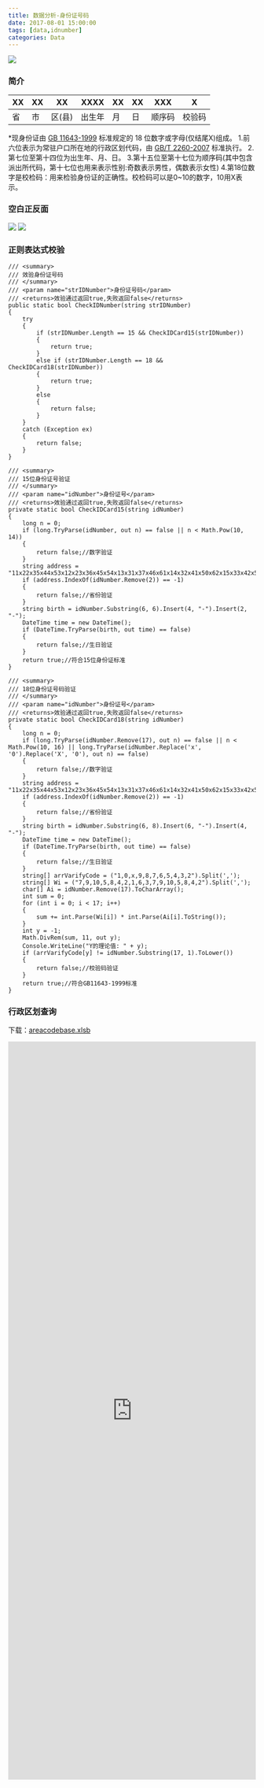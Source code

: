 ```yaml
---
title: 数据分析-身份证号码
date: 2017-08-01 15:00:00
tags: [data,idnumber]
categories: Data
---
```

<img src="https://raw.githubusercontent.com/Sadness96/sadness96.github.io/master/images/blog/data-IdNumber/IDLogo.png"/>

<!-- more -->
### 简介

<style>
table {
	width: 490px;
}
</style>

| XX | XX | XX | XXXX | XX | XX | XXX | X |
| --- | --- | --- | --- | --- | --- | --- | --- |
| 省 | 市 | 区(县) | 出生年 | 月 | 日 | 顺序码 | 校验码 |

*现身份证由 [GB 11643-1999](http://openstd.samr.gov.cn/bzgk/gb/newGbInfo?hcno=080D6FBF2BB468F9007657F26D60013E) 标准规定的 18 位数字或字母(仅结尾X)组成。
1.前六位表示为常驻户口所在地的行政区划代码，由 [GB/T 2260-2007](http://openstd.samr.gov.cn/bzgk/gb/newGbInfo?hcno=C9C488FD717AFDCD52157F41C3302C6D) 标准执行。
2.第七位至第十四位为出生年、月、日。
3.第十五位至第十七位为顺序码(其中包含派出所代码，第十七位也用来表示性别:奇数表示男性，偶数表示女性)
4.第18位数字是校检码：用来检验身份证的正确性。校检码可以是0~10的数字，10用X表示。

### 空白正反面
<img src="https://raw.githubusercontent.com/Sadness96/sadness96.github.io/master/images/blog/data-IdNumber/Clip1.bmp"/>

<img src="https://raw.githubusercontent.com/Sadness96/sadness96.github.io/master/images/blog/data-IdNumber/Clip2.bmp"/>

### 正则表达式校验
``` CSharp
/// <summary>
/// 效验身份证号码
/// </summary>
/// <param name="strIDNumber">身份证号码</param>
/// <returns>效验通过返回true,失败返回false</returns>
public static bool CheckIDNumber(string strIDNumber)
{
    try
    {
        if (strIDNumber.Length == 15 && CheckIDCard15(strIDNumber))
        {
            return true;
        }
        else if (strIDNumber.Length == 18 && CheckIDCard18(strIDNumber))
        {
            return true;
        }
        else
        {
            return false;
        }
    }
    catch (Exception ex)
    {
        return false;
    }
}

/// <summary>
/// 15位身份证号验证
/// </summary>
/// <param name="idNumber">身份证号</param>
/// <returns>效验通过返回true,失败返回false</returns>
private static bool CheckIDCard15(string idNumber)
{
    long n = 0;
    if (long.TryParse(idNumber, out n) == false || n < Math.Pow(10, 14))
    {
        return false;//数字验证  
    }
    string address = "11x22x35x44x53x12x23x36x45x54x13x31x37x46x61x14x32x41x50x62x15x33x42x51x63x21x34x43x52x64x65x71x81x82x91";
    if (address.IndexOf(idNumber.Remove(2)) == -1)
    {
        return false;//省份验证  
    }
    string birth = idNumber.Substring(6, 6).Insert(4, "-").Insert(2, "-");
    DateTime time = new DateTime();
    if (DateTime.TryParse(birth, out time) == false)
    {
        return false;//生日验证  
    }
    return true;//符合15位身份证标准  
}

/// <summary>  
/// 18位身份证号码验证  
/// </summary>  
/// <param name="idNumber">身份证号</param>  
/// <returns>效验通过返回true,失败返回false</returns>  
private static bool CheckIDCard18(string idNumber)
{
    long n = 0;
    if (long.TryParse(idNumber.Remove(17), out n) == false || n < Math.Pow(10, 16) || long.TryParse(idNumber.Replace('x', '0').Replace('X', '0'), out n) == false)
    {
        return false;//数字验证    
    }
    string address = "11x22x35x44x53x12x23x36x45x54x13x31x37x46x61x14x32x41x50x62x15x33x42x51x63x21x34x43x52x64x65x71x81x82x91";
    if (address.IndexOf(idNumber.Remove(2)) == -1)
    {
        return false;//省份验证    
    }
    string birth = idNumber.Substring(6, 8).Insert(6, "-").Insert(4, "-");
    DateTime time = new DateTime();
    if (DateTime.TryParse(birth, out time) == false)
    {
        return false;//生日验证    
    }
    string[] arrVarifyCode = ("1,0,x,9,8,7,6,5,4,3,2").Split(',');
    string[] Wi = ("7,9,10,5,8,4,2,1,6,3,7,9,10,5,8,4,2").Split(',');
    char[] Ai = idNumber.Remove(17).ToCharArray();
    int sum = 0;
    for (int i = 0; i < 17; i++)
    {
        sum += int.Parse(Wi[i]) * int.Parse(Ai[i].ToString());
    }
    int y = -1;
    Math.DivRem(sum, 11, out y);
    Console.WriteLine("Y的理论值: " + y);
    if (arrVarifyCode[y] != idNumber.Substring(17, 1).ToLower())
    {
        return false;//校验码验证    
    }
    return true;//符合GB11643-1999标准    
}
```

### 行政区划查询
下载：[areacodebase.xlsb](https://raw.githubusercontent.com/Sadness96/sadness96.github.io/master/file/data-IdNumber/areacodebase.xlsb)
<iframe src="https://view.officeapps.live.com/op/view.aspx?src=https://raw.githubusercontent.com/Sadness96/sadness96.github.io/master/file/data-IdNumber/areacodebase.xlsb" style="width:100%; height:1500px;" frameborder="0"></iframe>